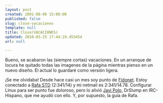 ```yaml
---
layout: post
created: 2001-08-06 15:00:00
published: false
slug: close-vacaciones
template: null
title: Close(VACACIONES)
updated: 2010-03-25 17:44:19.453454
url: null

---
```


Bueno, se acabaron las (siempre cortas) vacaciones. En un arranque de locura he quitado todas las imagenes de la página mientras pienso en un nuevo diseño. El actual lo guardaré como versión ligera.

¡Se me olvidaba! Desde hace casi un mes soy punto de <a href="http://www.fidonet.org">Fidonet</a>. Estoy conectado a <a href="http://www.rafastd.org">Rafa STD</a> (2:341/14) y mi netmail es 2:341/14.78. Configurar Linux para ser punto fue doloroso, pero lo alivió <a href="http://javipolo.ivworlds.org">Javi Polo</a>, DrSlump en IRC-Hispano, que me ayudó con ello. Y, por supuesto, la guía de Rafa.



